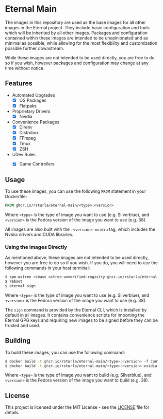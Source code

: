 # Eternal Main

The images in this repository are used as the base images for all other images in the Eternal project.
They include basic configuration and tools which will be inherited by all other images.  Packages and configuration contained within these images are intended to be unopinionated and as minimal as possible, while allowing for the most flexibility and customization possible further downstream.

While these images are not intended to be used directly, you are free to do so if you wish, however packages and configuration may change at any time without notice.


## Features

- Automated Upgrades
  - [x] OS Packages
  - [x] Flatpaks
- Proprietary Drivers
  - [x] Nvidia
- Convenience Packages
  - [x] Direnv
  - [x] Distrobox
  - [x] FFmpeg
  - [x] Tmux
  - [x] ZSH
- UDev Rules
  - [x] Game Controllers


## Usage

To use these images, you can use the following `FROM` statement in your Dockerfile:

```dockerfile
FROM ghcr.io/rsturla/eternal-main/<type>:<version>
```

Where `<type>` is the type of image you want to use (e.g. Silverblue), and `<version>` is the Fedora version of the image you want to use (e.g. 38).

All images are also built with the `:<version>-nvidia` tag, which includes the Nvidia drivers and CUDA libraries.


### Using the Images Directly

As mentioned above, these images are not intended to be used directly, however you are free to do so if you wish.  If you do, you will need to use the following commands in your host terminal:

```bash
$ rpm-ostree rebase ostree-unverified-registry:ghcr.io/rsturla/eternal-linux/main/<type>:<version>
$ reboot
$ eternal sign
```

Where `<type>` is the type of image you want to use (e.g. Silverblue), and `<version>` is the Fedora version of the image you want to use (e.g. 38).

The `sign` command is provided by the Eternal CLI, which is installed by default in all images.  It contains convenience scripts for importing the Eternal GPG keys and requiring new images to be signed before they can be trusted and used.


## Building

To build these images, you can use the following command:

```bash
$ docker build -t ghcr.io/rsturla/eternal-main/<type>:<version> -f Containerfile .
$ docker build -t ghcr.io/rsturla/eternal-main/<type>:<version>-nvidia -f Containerfile.nvidia .
```

Where `<type>` is the type of image you want to build (e.g. Silverblue), and `<version>` is the Fedora version of the image you want to build (e.g. 38).


## License

This project is licensed under the MIT License - see the [LICENSE](LICENSE) file for details.
